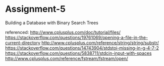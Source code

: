 # Assignment-5
Building a Database with Binary Search Trees

referenced:
http://www.cplusplus.com/doc/tutorial/files/
https://stackoverflow.com/questions/19761069/opening-a-file-in-the-current-directory
http://www.cplusplus.com/reference/string/string/substr/
https://stackoverflow.com/questions/14743904/stdstoi-missing-in-g-4-7-2
https://stackoverflow.com/questions/5838711/stdcin-input-with-spaces
http://www.cplusplus.com/reference/fstream/fstream/open/
